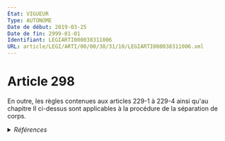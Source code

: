 ```yaml
---
État: VIGUEUR
Type: AUTONOME
Date de début: 2019-03-25
Date de fin: 2999-01-01
Identifiant: LEGIARTI000038311006
URL: article/LEGI/ARTI/00/00/38/31/10/LEGIARTI000038311006.xml
---
```


<h1>Article 298</h1>

En outre, les règles contenues aux articles 229-1 à 229-4 ainsi qu'au chapitre
II ci-dessus sont applicables à la procédure de la séparation de corps.


<details>
  <summary><em>Références</em></summary>

  <h2>Articles faisant référence à l'article</h2>
  
  <ul>
    <li>
      <a href="https://legal.tricoteuses.fr//redirection/LEGIARTI000033460871?vers=git&vers=legifrance">Code civil - article 229-1 AUTONOME VIGUEUR, en vigueur depuis le 2017-01-01</a> CITATION cible
    </li>
    <li>
      <a href="https://legal.tricoteuses.fr//redirection/LEGIARTI000038262582?vers=git&vers=legifrance">LOI n° 2019-222 du 23 mars 2019 de programmation 2018-2022 et de réforme pour la justice - article 24 ENTIEREMENT_MODIF</a> MODIFIE source
    </li>
  </ul>
  
  <h2>Références faites par l'article</h2>
  
  <ul>
    <li>
      2019-03-23 MODIFIE cible <a href="https://legal.tricoteuses.fr//redirection/LEGIARTI000038262582?vers=git&vers=legifrance">LOI n° 2019-222 du 23 mars 2019 de programmation 2018-2022 et de réforme pour la justice - article 24 ENTIEREMENT_MODIF</a>
    </li>
    <li>
      2999-01-01 CITATION cible <a href="https://legal.tricoteuses.fr//redirection/LEGIARTI000006518728?vers=git&vers=legifrance">Code de l'organisation judiciaire - article L312-1 AUTONOME MODIFIE, en vigueur du 1978-03-18 au 1994-02-01</a>
    </li>
    <li>
      2999-01-01 CONCORDANCE cible <a href="https://legal.tricoteuses.fr//redirection/LEGIARTI000006518730?vers=git&vers=legifrance">Code de l'organisation judiciaire - article L312-1 AUTONOME ABROGE, en vigueur du 2002-09-10 au 2008-06-05</a>
    </li>
    <li>
      2999-01-01 CITATION cible <a href="https://legal.tricoteuses.fr//redirection/LEGIARTI000044072399?vers=git&vers=legifrance">Code civil - article 1175 AUTONOME VIGUEUR, en vigueur depuis le 2022-01-01</a>
    </li>
    <li>
      2999-01-01 CITATION source Code civil - art. 229-1
    </li>
    <li>
      CODIFICATION source Loi 1803-03-14
    </li>
  </ul>
</details>

